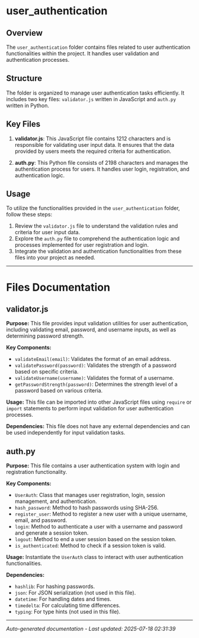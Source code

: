 # user_authentication

## Overview
The `user_authentication` folder contains files related to user authentication functionalities within the project. It handles user validation and authentication processes.

## Structure
The folder is organized to manage user authentication tasks efficiently. It includes two key files: `validator.js` written in JavaScript and `auth.py` written in Python.

## Key Files
1. **validator.js**: This JavaScript file contains 1212 characters and is responsible for validating user input data. It ensures that the data provided by users meets the required criteria for authentication.
   
2. **auth.py**: This Python file consists of 2198 characters and manages the authentication process for users. It handles user login, registration, and authentication logic.

## Usage
To utilize the functionalities provided in the `user_authentication` folder, follow these steps:
1. Review the `validator.js` file to understand the validation rules and criteria for user input data.
2. Explore the `auth.py` file to comprehend the authentication logic and processes implemented for user registration and login.
3. Integrate the validation and authentication functionalities from these files into your project as needed.

---

# Files Documentation

## validator.js

**Purpose:** This file provides input validation utilities for user authentication, including validating email, password, and username inputs, as well as determining password strength.

**Key Components:**
- `validateEmail(email)`: Validates the format of an email address.
- `validatePassword(password)`: Validates the strength of a password based on specific criteria.
- `validateUsername(username)`: Validates the format of a username.
- `getPasswordStrength(password)`: Determines the strength level of a password based on various criteria.

**Usage:** This file can be imported into other JavaScript files using `require` or `import` statements to perform input validation for user authentication processes.

**Dependencies:** This file does not have any external dependencies and can be used independently for input validation tasks.

## auth.py

**Purpose:** This file contains a user authentication system with login and registration functionality.

**Key Components:**
- `UserAuth`: Class that manages user registration, login, session management, and authentication.
- `hash_password`: Method to hash passwords using SHA-256.
- `register_user`: Method to register a new user with a unique username, email, and password.
- `login`: Method to authenticate a user with a username and password and generate a session token.
- `logout`: Method to end a user session based on the session token.
- `is_authenticated`: Method to check if a session token is valid.

**Usage:** Instantiate the `UserAuth` class to interact with user authentication functionalities.

**Dependencies:**
- `hashlib`: For hashing passwords.
- `json`: For JSON serialization (not used in this file).
- `datetime`: For handling dates and times.
- `timedelta`: For calculating time differences.
- `typing`: For type hints (not used in this file).

---
*Auto-generated documentation - Last updated: 2025-07-18 02:31:39*

